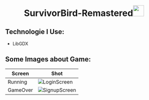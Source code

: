 <h1 align="center">SurvivorBird-Remastered<img src="https://media.giphy.com/media/sFcMnobHOZzoc/giphy.gif" width="35px" height="35px"> </h1>





<h2 align="left">Technologie I Use:</h2>

- LibGDX


<!-- Languages and Tools -->
<h2 align="left">Some Images about Game:</h2>


| Screen        | Shot                                                   |
|------------------|------------------------------------------------------------------|
| Running      | ![LoginScreen](https://imagesharing.com/uploads/20230414/1d89dbe83469cf741a3994712a6fa8d78c4b0ee0.jpg)|
| GameOver     | ![SignupScreen](https://imagesharing.com/uploads/20230414/f4d5a02347491a2f710006c255b2fa46f1515619.jpg)|

